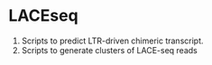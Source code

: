 # LACEseq
1. Scripts to predict LTR-driven chimeric transcript.
2. Scripts to generate clusters of LACE-seq reads
